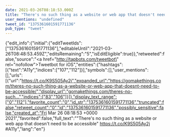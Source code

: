 ```yaml
---
date: 2021-03-26T08:18:53.000Z
title: "There's no such thing as a website or web app that doesn't need to be accessible https://t.co/K9S505Ay2j #A11y″"
user_mentions: "undefined"
tweet_id: "1375361601591771136"
pub_type: "tweet"
---
```

{"edit_info":{"initial":{"editTweetIds":["1375361601591771136"],"editableUntil":"2021-03-26T08:48:53.459Z","editsRemaining":"5","isEditEligible":true}},"retweeted":false,"source":"<a href=\"http://tapbots.com/tweetbot\" rel=\"nofollow\">Tweetbot for iΟS</a>","entities":{"hashtags":[{"text":"A11y","indices":["107","112"]}],"symbols":[],"user_mentions":[],"urls":[{"url":"https://t.co/K9S505Ay2j","expanded_url":"https://gomakethings.com/theres-no-such-thing-as-a-website-or-web-app-that-doesnt-need-to-be-accessible/","display_url":"gomakethings.com/theres-no-such…","indices":["83","106"]}]},"display_text_range":["0","112"],"favorite_count":"0","id_str":"1375361601591771136","truncated":false,"retweet_count":"0","id":"1375361601591771136","possibly_sensitive":false,"created_at":"Fri Mar 26 08:18:53 +0000 2021","favorited":false,"full_text":"\"There's no such thing as a website or web app that doesn't need to be accessible\" https://t.co/K9S505Ay2j #A11y","lang":"en"}
